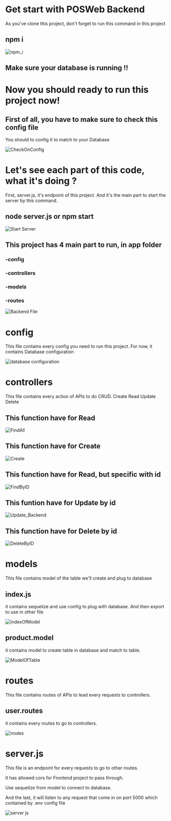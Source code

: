 # Get start with POSWeb Backend
As you've clone this project, don't forget to run this command in this project
## npm i
![npm_i](https://github.com/user-attachments/assets/711ca280-4678-46b0-a3e3-7d56bacfb06e)

## Make sure your database is running !!

# Now you should ready to run this project now!

## First of all, you have to make sure to check this config file
You should to config it to match to your Database

![CheckOnConfig](https://github.com/user-attachments/assets/b6d435e6-757e-40c0-a94c-d99df3a7de40)

# Let's see each part of this code, what it's doing ?
First, server.js, it's endpoint of this project.
And it's the main part to start the server by this command.
## node server.js or npm start

![Start Server](https://github.com/user-attachments/assets/05460eec-431c-429f-8d8f-0b5a3b2ae17a)

## This project has 4 main part to run, in app folder
### -config
### -controllers
### -models
### -routes

![Backend File](https://github.com/user-attachments/assets/869ba12f-a925-43e5-b569-c5e60c8524f7)

# config
This file contains every config you need to run this project.
For now, it contains Database configuration

![database configuration](https://github.com/user-attachments/assets/6b8ab26e-d2e5-4303-8f56-bcb3fd14572d)

# controllers
This file contains every action of APIs to do CRUD.
Create
Read
Update
Delete

## This function have for Read

![FindAll](https://github.com/user-attachments/assets/27e46683-e0fb-4be5-9f51-17798183c6b3)

## This function have for Create

![Create](https://github.com/user-attachments/assets/71e72174-c6b6-4c46-9791-1e32bd069261)

## This function have for Read, but specific with id

![FindByID](https://github.com/user-attachments/assets/86390f32-9919-4d90-8192-83253f156990)

## This funtion have for Update by id

![Update_Backend](https://github.com/user-attachments/assets/0e0f2c1e-d93b-4ea7-a50b-deb2a886d231)

## This function have for Delete by id

![DeleteByID](https://github.com/user-attachments/assets/e65f8119-c1b7-45cf-a91f-5a72eead8c40)

# models
This file contains model of the table we'll create and plug to database

## index.js
it contains sequelize and use config to plug with database.
And then export to use in other file

![indexOfModel](https://github.com/user-attachments/assets/6255078a-bfbd-400e-a6af-ed74b77bf4ec)

## product.model
it contains model to create table in database and match to table.

![ModelOfTable](https://github.com/user-attachments/assets/e432cf2c-461a-480a-b1e6-159aac219348)

# routes
This file contains routes of APIs to lead every requests to controllers.

## user.routes
it contains every routes to go to controllers.

![routes](https://github.com/user-attachments/assets/11c6469b-6308-47c9-9c9d-a83b55b452b7)

# server.js
This file is an endpoint for every requests to go to other routes.

It has allowed cors for Frontend project to pass through.

Use sequelize from model to connect to database.

And the last, it will listen to any request that come in on port 5000 which contained by .env config file

![server js](https://github.com/user-attachments/assets/e72bd988-2958-4886-b7ad-6afa0496fb6a)
















